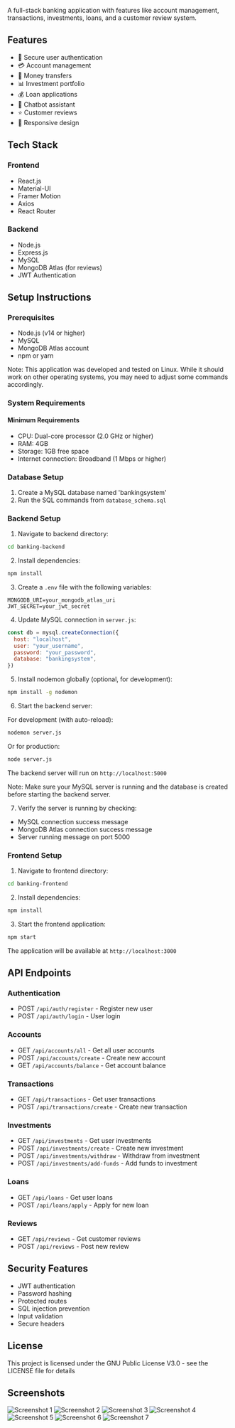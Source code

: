 A full-stack banking application with features like account management, transactions, investments, loans, and a customer review system.

## Features

- 🔐 Secure user authentication
- 💳 Account management
- 💸 Money transfers
- 📊 Investment portfolio
- 💰 Loan applications
- 💬 Chatbot assistant
- ⭐ Customer reviews
- 📱 Responsive design

## Tech Stack

### Frontend
- React.js
- Material-UI
- Framer Motion
- Axios
- React Router

### Backend
- Node.js
- Express.js
- MySQL
- MongoDB Atlas (for reviews)
- JWT Authentication

## Setup Instructions

### Prerequisites
- Node.js (v14 or higher)
- MySQL
- MongoDB Atlas account
- npm or yarn

Note: This application was developed and tested on Linux. While it should work on other operating systems, you may need to adjust some commands accordingly.

### System Requirements

#### Minimum Requirements
- CPU: Dual-core processor (2.0 GHz or higher)
- RAM: 4GB
- Storage: 1GB free space
- Internet connection: Broadband (1 Mbps or higher)

### Database Setup

1. Create a MySQL database named 'bankingsystem'
2. Run the SQL commands from `database_schema.sql`

### Backend Setup

1. Navigate to backend directory:
```bash
cd banking-backend
```

2. Install dependencies:
```bash
npm install
```

3. Create a `.env` file with the following variables:
```env
MONGODB_URI=your_mongodb_atlas_uri
JWT_SECRET=your_jwt_secret
```

4. Update MySQL connection in `server.js`:
```javascript
const db = mysql.createConnection({
  host: "localhost",
  user: "your_username",
  password: "your_password",
  database: "bankingsystem",
})
```

5. Install nodemon globally (optional, for development):
```bash
npm install -g nodemon
```

6. Start the backend server:

For development (with auto-reload):
```bash
nodemon server.js
```

Or for production:
```bash
node server.js
```

The backend server will run on `http://localhost:5000`

Note: Make sure your MySQL server is running and the database is created before starting the backend server.

7. Verify the server is running by checking:
- MySQL connection success message
- MongoDB Atlas connection success message
- Server running message on port 5000

### Frontend Setup

1. Navigate to frontend directory:

```bash
cd banking-frontend
```

2. Install dependencies:

```bash
npm install
```

3. Start the frontend application:

```bash
npm start
```

The application will be available at `http://localhost:3000`

## API Endpoints

### Authentication
- POST `/api/auth/register` - Register new user
- POST `/api/auth/login` - User login

### Accounts
- GET `/api/accounts/all` - Get all user accounts
- POST `/api/accounts/create` - Create new account
- GET `/api/accounts/balance` - Get account balance

### Transactions
- GET `/api/transactions` - Get user transactions
- POST `/api/transactions/create` - Create new transaction

### Investments
- GET `/api/investments` - Get user investments
- POST `/api/investments/create` - Create new investment
- POST `/api/investments/withdraw` - Withdraw from investment
- POST `/api/investments/add-funds` - Add funds to investment

### Loans
- GET `/api/loans` - Get user loans
- POST `/api/loans/apply` - Apply for new loan

### Reviews
- GET `/api/reviews` - Get customer reviews
- POST `/api/reviews` - Post new review

## Security Features

- JWT authentication
- Password hashing
- Protected routes
- SQL injection prevention
- Input validation
- Secure headers


## License

This project is licensed under the GNU Public License V3.0 - see the LICENSE file for details

## Screenshots

![Screenshot 1](img/screenshot1.png)
![Screenshot 2](img/screenshot2.png)
![Screenshot 3](img/screenshot3.png)
![Screenshot 4](img/screenshot4.png)
![Screenshot 5](img/screenshot5.png)
![Screenshot 6](img/screenshot6.png)
![Screenshot 7](img/screenshot7.png)
